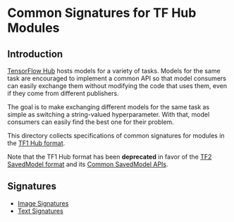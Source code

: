 <!--* freshness: { owner: 'kempy' reviewed: '2021-03-09' } *-->

# Common Signatures for TF Hub Modules

## Introduction

[TensorFlow Hub](https://tfhub.dev) hosts models for a variety of tasks. Models
for the same task are encouraged to implement a common API so that model
consumers can easily exchange them without modifying the code that uses them,
even if they come from different publishers.

The goal is to make exchanging different models for the same task as simple as
switching a string-valued hyperparameter. With that, model consumers can easily
find the best one for their problem.

This directory collects specifications of common signatures for modules in the
[TF1 Hub format](../tf1_hub_module.md).

Note that the TF1 Hub format has been **deprecated** in favor of the
[TF2 SavedModel format](../tf2_saved_model.md) and its
[Common SavedModel APIs](../common_saved_model_apis/index.md).

## Signatures

*   [Image Signatures](images.md)
*   [Text Signatures](text.md)
